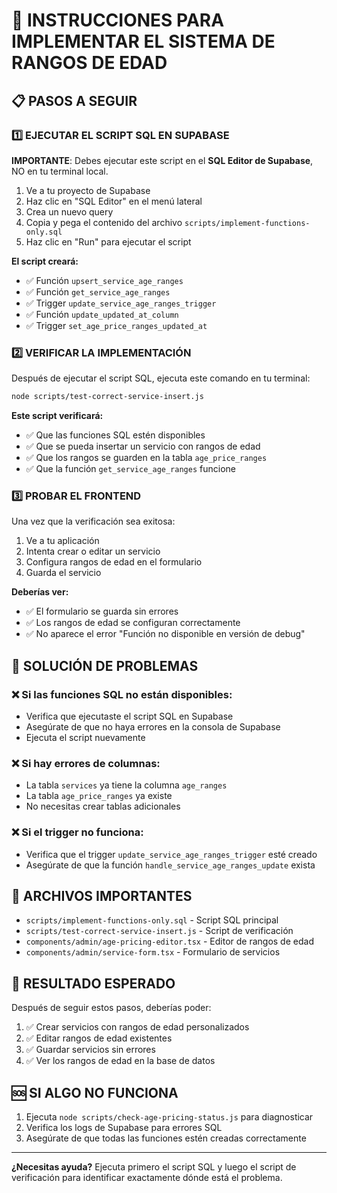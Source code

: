 # 🚀 INSTRUCCIONES PARA IMPLEMENTAR EL SISTEMA DE RANGOS DE EDAD

## 📋 PASOS A SEGUIR

### 1️⃣ EJECUTAR EL SCRIPT SQL EN SUPABASE

**IMPORTANTE**: Debes ejecutar este script en el **SQL Editor de Supabase**, NO en tu terminal local.

1. Ve a tu proyecto de Supabase
2. Haz clic en "SQL Editor" en el menú lateral
3. Crea un nuevo query
4. Copia y pega el contenido del archivo `scripts/implement-functions-only.sql`
5. Haz clic en "Run" para ejecutar el script

**El script creará:**
- ✅ Función `upsert_service_age_ranges`
- ✅ Función `get_service_age_ranges`
- ✅ Trigger `update_service_age_ranges_trigger`
- ✅ Función `update_updated_at_column`
- ✅ Trigger `set_age_price_ranges_updated_at`

### 2️⃣ VERIFICAR LA IMPLEMENTACIÓN

Después de ejecutar el script SQL, ejecuta este comando en tu terminal:

```bash
node scripts/test-correct-service-insert.js
```

**Este script verificará:**
- ✅ Que las funciones SQL estén disponibles
- ✅ Que se pueda insertar un servicio con rangos de edad
- ✅ Que los rangos se guarden en la tabla `age_price_ranges`
- ✅ Que la función `get_service_age_ranges` funcione

### 3️⃣ PROBAR EL FRONTEND

Una vez que la verificación sea exitosa:

1. Ve a tu aplicación
2. Intenta crear o editar un servicio
3. Configura rangos de edad en el formulario
4. Guarda el servicio

**Deberías ver:**
- ✅ El formulario se guarda sin errores
- ✅ Los rangos de edad se configuran correctamente
- ✅ No aparece el error "Función no disponible en versión de debug"

## 🔧 SOLUCIÓN DE PROBLEMAS

### ❌ Si las funciones SQL no están disponibles:
- Verifica que ejecutaste el script SQL en Supabase
- Asegúrate de que no haya errores en la consola de Supabase
- Ejecuta el script nuevamente

### ❌ Si hay errores de columnas:
- La tabla `services` ya tiene la columna `age_ranges`
- La tabla `age_price_ranges` ya existe
- No necesitas crear tablas adicionales

### ❌ Si el trigger no funciona:
- Verifica que el trigger `update_service_age_ranges_trigger` esté creado
- Asegúrate de que la función `handle_service_age_ranges_update` exista

## 📁 ARCHIVOS IMPORTANTES

- `scripts/implement-functions-only.sql` - Script SQL principal
- `scripts/test-correct-service-insert.js` - Script de verificación
- `components/admin/age-pricing-editor.tsx` - Editor de rangos de edad
- `components/admin/service-form.tsx` - Formulario de servicios

## 🎯 RESULTADO ESPERADO

Después de seguir estos pasos, deberías poder:
1. ✅ Crear servicios con rangos de edad personalizados
2. ✅ Editar rangos de edad existentes
3. ✅ Guardar servicios sin errores
4. ✅ Ver los rangos de edad en la base de datos

## 🆘 SI ALGO NO FUNCIONA

1. Ejecuta `node scripts/check-age-pricing-status.js` para diagnosticar
2. Verifica los logs de Supabase para errores SQL
3. Asegúrate de que todas las funciones estén creadas correctamente

---

**¿Necesitas ayuda?** Ejecuta primero el script SQL y luego el script de verificación para identificar exactamente dónde está el problema.
